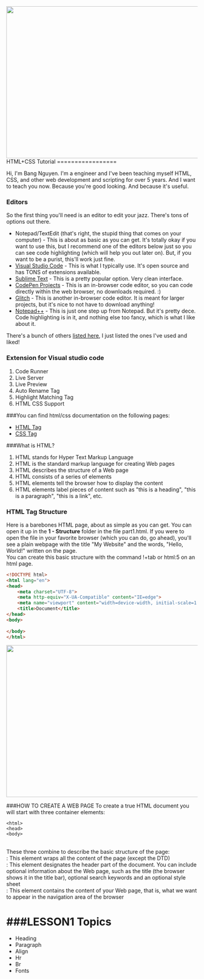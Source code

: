 <img src="https://camo.githubusercontent.com/63d6caa0945a67a2ad7b8c92aa099c920d16adb00032362420f6a0bdd27b08c7/68747470733a2f2f6d617274696e63686176657a2e6769746875622e696f2f4173736574732f4c6f676f732f68746d6c6373732e737667" width="600px" height="400px">
HTML+CSS Tutorial
=================

Hi, I'm Bang Nguyen. I'm a engineer and I've been teaching myself HTML, CSS, and other web development and scripting for over 5 years.
And I want to teach you now.
Because you're good looking.
And because it's useful.

### Editors

So the first thing you'll need is an editor to edit your jazz.  There's tons of options out there.

 * Notepad/TextEdit (that's right, the stupid thing that comes on your computer) - This is about as basic as you can get. It's totally okay if you want to use this, but I recommend one of the editors below just so you can see code highlighting (which will help you out later on). But, if you want to be a purist, this'll work just fine.
 * [Visual Studio Code](https://code.visualstudio.com/) - This is what I typically use. It's open source and has TONS of extensions available.
 * [Sublime Text](https://www.sublimetext.com/) - This is a pretty popular option. Very clean interface.
 * [CodePen Projects](https://codepen.io/project) - This is an in-browser code editor, so you can code directly within the web browser, no downloads required. :)
 * [Glitch](https://glitch.com/) - This is another in-browser code editor. It is meant for larger projects, but it's nice to not have to download anything!
 * [Notepad++](http://notepad-plus-plus.org/) - This is just one step up from Notepad. But it's pretty dece.  Code highlighting is in it, and nothing else too fancy, which is what I like about it.

There's a bunch of others [listed here](http://en.wikipedia.org/wiki/List_of_HTML_editors), I just listed the ones I've used and liked!

### Extension for Visual studio code
1. Code Runner
2. Live Server
3. Live Preview
4. Auto Rename Tag
5. Highlight Matching Tag
6. HTML CSS Support

###You can find html/css documentation on the following pages:
 * [HTML Tag](https://www.w3schools.com/html/default.asp)
 * [CSS Tag](https://www.w3schools.com/css/default.asp)
 
###What is HTML?
1. HTML stands for Hyper Text Markup Language
2. HTML is the standard markup language for creating Web pages
3. HTML describes the structure of a Web page
4. HTML consists of a series of elements
5. HTML elements tell the browser how to display the content
6. HTML elements label pieces of content such as "this is a heading", "this is a paragraph", "this is a link", etc.


### HTML Tag Structure

Here is a barebones HTML page, about as simple as you can get. You can open it up in the **1 - Structure** folder in the file part1.html. If you were to open the file in your favorite browser (which you can do, go ahead), you'll see a plain webpage with the title "My Website" and the words, "Hello, World!" written on the page. <br>
You can create this basic structure with the command !+tab or html:5 on an html page.

```html
<!DOCTYPE html>
<html lang="en">
<head>
	<meta charset="UTF-8">
	<meta http-equiv="X-UA-Compatible" content="IE=edge">
	<meta name="viewport" content="width=device-width, initial-scale=1.0">
	<title>Document</title>
</head>
<body>
	
</body>
</html>
```
<img src="https://user-images.githubusercontent.com/71707454/236367249-51ad03fa-e6e7-4cde-b6a6-bb4ac40cbf2a.png" width="600px" height="400px">

###HOW TO CREATE A WEB PAGE
To create a true HTML document you will start with three container elements:
```
<html>
<head>
<body>
```
<br>
These three combine to describe the basic structure of the page:
<br>
<html>: This element wraps all the content of the page (except the DTD) <br>
<head>: This element designates the header part of the document. You can include optional information about the Web page, such as the title (the browser shows it in the title bar), optional search keywords and an optional style sheet <br>
<body>: This element contains the content of your Web page, that is, what we want to appear in the navigation area of the browser <br>

###LESSON1
Topics
================
 - Heading
 - Paragraph
 - Align
 - Hr
 - Br
 - Fonts



